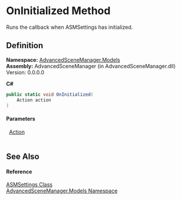 # OnInitialized Method


Runs the callback when ASMSettings has initialized.



## Definition
**Namespace:** <a href="N_AdvancedSceneManager_Models">AdvancedSceneManager.Models</a>  
**Assembly:** AdvancedSceneManager (in AdvancedSceneManager.dll) Version: 0.0.0.0

**C#**
``` C#
public static void OnInitialized(
	Action action
)
```



#### Parameters
<dl><dt>  <a href="https://learn.microsoft.com/dotnet/api/system.action" target="_blank" rel="noopener noreferrer">Action</a></dt><dd> </dd></dl>

## See Also


#### Reference
<a href="T_AdvancedSceneManager_Models_ASMSettings">ASMSettings Class</a>  
<a href="N_AdvancedSceneManager_Models">AdvancedSceneManager.Models Namespace</a>  
